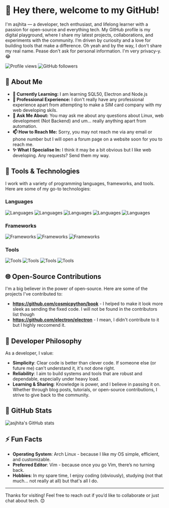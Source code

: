 # 👋 Hey there, welcome to my GitHub!

I'm asjhita — a developer, tech enthusiast, and lifelong learner with a passion for open-source and everything tech. My GitHub profile is my digital playground, where I share my latest projects, collaborations, and experiments with the community. I’m driven by curiosity and a love for building tools that make a difference. Oh yeah and by the way, I don't share my real name. Pease don't ask for personal information. I'm very privacy-y. 😂

![Profile views](https://komarev.com/ghpvc/?username=asjhita&color=blueviolet) ![GitHub followers](https://img.shields.io/github/followers/asjhita?label=Follow) 

## 🚀 About Me

- **🌱 Currently Learning:** I am learning SQL50, Electron and Node.js
- **💼 Professional Experience:** I don't really have any professional experience apart from attempting to make a SIM card company with my web developing skils.
- **💬 Ask Me About:** You may ask me about any questions about Linux, web development (Not Backend) and um... really anything apart from automation.
- **📫 How to Reach Me:** Sorry, you may not reach me via any email or phone number but I will open a forum page on a website soon for you to reach me.
- **✨ What I Specialise In:** I think it may be a bit obvious but I like web developing. Any requests? Send them my way.

## 🔨 Tools & Technologies

I work with a variety of programming languages, frameworks, and tools. Here are some of my go-to technologies:

### Languages
![Languages](https://img.shields.io/badge/-Python-3572A5?logo=python&logoColor=white) ![Languages](https://img.shields.io/badge/-JavaScript-F7DF1E?logo=javascript&logoColor=black) ![Languages](https://img.shields.io/badge/-HTML5-E34F26?logo=html5&logoColor=white) ![Languages](https://img.shields.io/badge/-CSS3-1572B6?logo=css3&logoColor=white) ![Languages](https://img.shields.io/badge/-Go-00ADD8?logo=go&logoColor=white)

### Frameworks
![Frameworks](https://img.shields.io/badge/-Django-092E20?logo=django&logoColor=white) ![Frameworks](https://img.shields.io/badge/-React-61DAFB?logo=react&logoColor=black) ![Frameworks](https://img.shields.io/badge/-FastAPI-009688?logo=fastapi&logoColor=white)

### Tools
![Tools](https://img.shields.io/badge/-Vim-019733?logo=vim&logoColor=white) ![Tools](https://img.shields.io/badge/-Docker-2496ED?logo=docker&logoColor=white) ![Tools](https://img.shields.io/badge/-Git-F05032?logo=git&logoColor=white) ![Tools](https://img.shields.io/badge/-Linux-FCC624?logo=linux&logoColor=black)

## 🌐 Open-Source Contributions

I'm a big believer in the power of open-source. Here are some of the projects I've contributed to:

- **https://github.com/cosmicpython/book** - I helped to make it look more sleek as sending the fixed code. I will not be found in the contributors list though
- **https://github.com/electron/electron** - I mean, I didn't contribute to it but I highly reccomend it.

## 🧩 Developer Philosophy

As a developer, I value:

- **Simplicity**: Clear code is better than clever code. If someone else (or future me) can't understand it, it's not done right.
- **Reliability**: I aim to build systems and tools that are robust and dependable, especially under heavy load.
- **Learning & Sharing**: Knowledge is power, and I believe in passing it on. Whether through blog posts, tutorials, or open-source contributions, I strive to give back to the community.

## 🌟 GitHub Stats

![asjhita's GitHub stats](https://github-readme-stats.vercel.app/api?username=asjhita&show_icons=true&theme=radical)

## ⚡ Fun Facts

- **Operating System**: Arch Linux - because I like my OS simple, efficient, and customizable.
- **Preferred Editor**: Vim - because once you go Vim, there’s no turning back.
- **Hobbies**: In my spare time, I enjoy coding (obviously), studying (not that much... not really at all) but that's all I do.

---

Thanks for visiting! Feel free to reach out if you’d like to collaborate or just chat about tech. 😊

